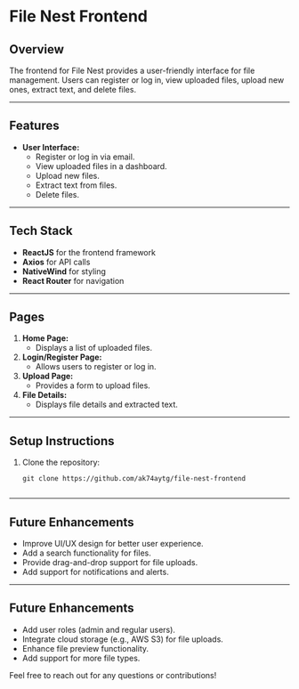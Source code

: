 


<h1>File Nest Frontend</h1>

<h2>Overview</h2>
<p>The frontend for File Nest provides a user-friendly interface for file management. Users can register or log in, view uploaded files, upload new ones, extract text, and delete files.</p>

<hr>

<h2>Features</h2>
<ul>
    <li><strong>User Interface:</strong>
        <ul>
            <li>Register or log in via email.</li>
            <li>View uploaded files in a dashboard.</li>
            <li>Upload new files.</li>
            <li>Extract text from files.</li>
            <li>Delete files.</li>
        </ul>
    </li>
</ul>

<hr>

<h2>Tech Stack</h2>
<ul>
    <li><strong>ReactJS</strong> for the frontend framework</li>
    <li><strong>Axios</strong> for API calls</li>
    <li><strong>NativeWind</strong> for styling</li>
    <li><strong>React Router</strong> for navigation</li>
</ul>

<hr>

<h2>Pages</h2>
<ol>
    <li><strong>Home Page:</strong>
        <ul>
            <li>Displays a list of uploaded files.</li>
        </ul>
    </li>
    <li><strong>Login/Register Page:</strong>
        <ul>
            <li>Allows users to register or log in.</li>
        </ul>
    </li>
    <li><strong>Upload Page:</strong>
        <ul>
            <li>Provides a form to upload files.</li>
        </ul>
    </li>
    <li><strong>File Details:</strong>
        <ul>
            <li>Displays file details and extracted text.</li>
        </ul>
    </li>
</ol>

<hr>

<h2>Setup Instructions</h2>
<ol>
    <li>Clone the repository:
        <pre><code>git clone https://github.com/ak74aytg/file-nest-frontend
        </code></pre></li></ol>
        <hr>

<h2>Future Enhancements</h2>
<ul>
    <li>Improve UI/UX design for better user experience.</li>
    <li>Add a search functionality for files.</li>
    <li>Provide drag-and-drop support for file uploads.</li>
    <li>Add support for notifications and alerts.</li>
</ul>

<hr>

<h2>Future Enhancements</h2>
<ul>
    <li>Add user roles (admin and regular users).</li>
    <li>Integrate cloud storage (e.g., AWS S3) for file uploads.</li>
    <li>Enhance file preview functionality.</li>
    <li>Add support for more file types.</li>
</ul>

<p>Feel free to reach out for any questions or contributions!</p>
